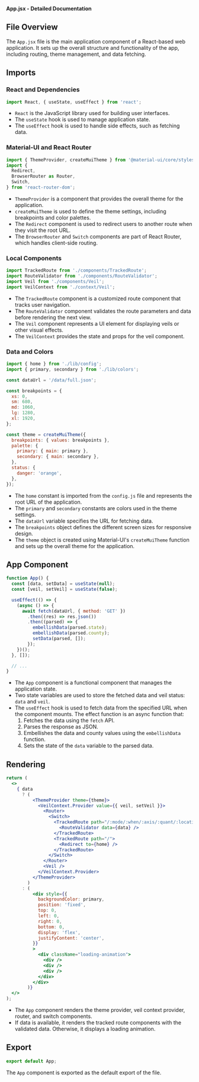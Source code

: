 **App.jsx - Detailed Documentation**

**File Overview**
---------------

The `App.jsx` file is the main application component of a React-based web application. It sets up the overall structure and functionality of the app, including routing, theme management, and data fetching.

**Imports**
------------

### React and Dependencies

```jsx
import React, { useState, useEffect } from 'react';
```

*   `React` is the JavaScript library used for building user interfaces.
*   The `useState` hook is used to manage application state.
*   The `useEffect` hook is used to handle side effects, such as fetching data.

### Material-UI and React Router

```jsx
import { ThemeProvider, createMuiTheme } from '@material-ui/core/styles';
import {
  Redirect,
  BrowserRouter as Router,
  Switch,
} from 'react-router-dom';
```

*   `ThemeProvider` is a component that provides the overall theme for the application.
*   `createMuiTheme` is used to define the theme settings, including breakpoints and color palettes.
*   The `Redirect` component is used to redirect users to another route when they visit the root URL.
*   The `BrowserRouter` and `Switch` components are part of React Router, which handles client-side routing.

### Local Components

```jsx
import TrackedRoute from './components/TrackedRoute';
import RouteValidator from './components/RouteValidator';
import Veil from './components/Veil';
import VeilContext from './context/Veil';
```

*   The `TrackedRoute` component is a customized route component that tracks user navigation.
*   The `RouteValidator` component validates the route parameters and data before rendering the next view.
*   The `Veil` component represents a UI element for displaying veils or other visual effects.
*   The `VeilContext` provides the state and props for the veil component.

### Data and Colors

```jsx
import { home } from './lib/config';
import { primary, secondary } from './lib/colors';

const dataUrl = '/data/full.json';

const breakpoints = {
  xs: 0,
  sm: 680,
  md: 1060,
  lg: 1280,
  xl: 1920,
};

const theme = createMuiTheme({
  breakpoints: { values: breakpoints },
  palette: {
    primary: { main: primary },
    secondary: { main: secondary },
  },
  status: {
    danger: 'orange',
  },
});
```

*   The `home` constant is imported from the `config.js` file and represents the root URL of the application.
*   The `primary` and `secondary` constants are colors used in the theme settings.
*   The `dataUrl` variable specifies the URL for fetching data.
*   The `breakpoints` object defines the different screen sizes for responsive design.
*   The `theme` object is created using Material-UI's `createMuiTheme` function and sets up the overall theme for the application.

**App Component**
-----------------

```jsx
function App() {
  const [data, setData] = useState(null);
  const [veil, setVeil] = useState(false);

  useEffect(() => {
    (async () => {
      await fetch(dataUrl, { method: 'GET' })
        .then((res) => res.json())
        .then((parsed) => {
          embellishData(parsed.state);
          embellishData(parsed.county);
          setData(parsed, []);
        });
    })();
  }, []);

  // ...
}
```

*   The `App` component is a functional component that manages the application state.
*   Two state variables are used to store the fetched data and veil status: `data` and `veil`.
*   The `useEffect` hook is used to fetch data from the specified URL when the component mounts. The effect function is an async function that:
    1.  Fetches the data using the `fetch` API.
    2.  Parses the response as JSON.
    3.  Embellishes the data and county values using the `embellishData` function.
    4.  Sets the state of the `data` variable to the parsed data.

**Rendering**
--------------

```jsx
return (
  <>
    { data
      ? (
          <ThemeProvider theme={theme}>
            <VeilContext.Provider value={{ veil, setVeil }}>
              <Router>
                <Switch>
                  <TrackedRoute path="/:mode/:when/:axis/:quant/:location">
                    <RouteValidator data={data} />
                  </TrackedRoute>
                  <TrackedRoute path="/">
                    <Redirect to={home} />
                  </TrackedRoute>
                </Switch>
              </Router>
              <Veil />
            </VeilContext.Provider>
          </ThemeProvider>
        )
      : (
          <div style={{
            backgroundColor: primary,
            position: 'fixed',
            top: 0,
            left: 0,
            right: 0,
            bottom: 0,
            display: 'flex',
            justifyContent: 'center',
          }}
          >
            <div className="loading-animation">
              <div />
              <div />
              <div />
            </div>
          </div>
        )}
  </>
);
```

*   The `App` component renders the theme provider, veil context provider, router, and switch components.
*   If data is available, it renders the tracked route components with the validated data. Otherwise, it displays a loading animation.

**Export**
------------

```jsx
export default App;
```

The `App` component is exported as the default export of the file.